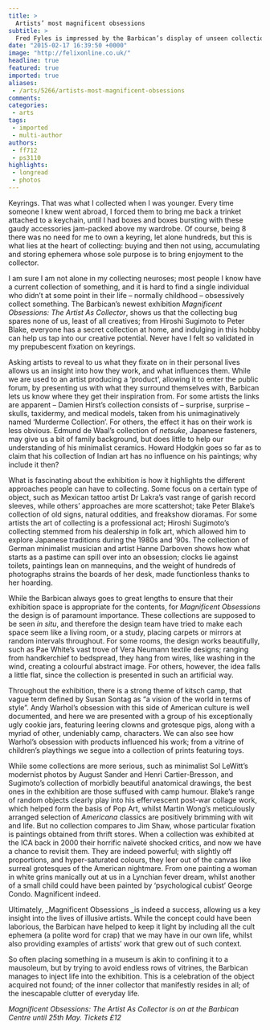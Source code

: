 ```yaml
---
title: >
  Artists’ most magnificent obsessions
subtitle: >
  Fred Fyles is impressed by the Barbican’s display of unseen collections
date: "2015-02-17 16:39:50 +0000"
image: "http://felixonline.co.uk/"
headline: true
featured: true
imported: true
aliases:
 - /arts/5266/artists-most-magnificent-obsessions
comments:
categories:
 - arts
tags:
 - imported
 - multi-author
authors:
 - ff712
 - ps3110
highlights:
 - longread
 - photos
---
```


Keyrings. That was what I collected when I was younger. Every time someone I knew went abroad, I forced them to bring me back a trinket attached to a keychain, until I had boxes and boxes bursting with these gaudy accessories jam-packed above my wardrobe. Of course, being 8 there was no need for me to own a keyring, let alone hundreds, but this is what lies at the heart of collecting: buying and then not using, accumulating and storing ephemera whose sole purpose is to bring enjoyment to the collector.

I am sure I am not alone in my collecting neuroses; most people I know have a current collection of something, and it is hard to find a single individual who didn’t at some point in their life – normally childhood – obsessively collect something. The Barbican’s newest exhibition _Magnificent Obsessions: The Artist As Collector_, shows us that the collecting bug spares none of us, least of all creatives; from Hiroshi Sugimoto to Peter Blake, everyone has a secret collection at home, and indulging in this hobby can help us tap into our creative potential. Never have I felt so validated in my prepubescent fixation on keyrings.

Asking artists to reveal to us what they fixate on in their personal lives allows us an insight into how they work, and what influences them. While we are used to an artist producing a ‘product’, allowing it to enter the public forum, by presenting us with what they surround themselves with, Barbican lets us know where they get their inspiration from. For some artists the links are apparent – Damien Hirst’s collection consists of – surprise, surprise – skulls, taxidermy, and medical models, taken from his unimaginatively named ‘Murderme Collection’. For others, the effect it has on their work is less obvious. Edmund de Waal’s collection of _netsuke_, Japanese fasteners, may give us a bit of family background, but does little to help our understanding of his minimalist ceramics. Howard Hodgkin goes so far as to claim that his collection of Indian art has no influence on his paintings; why include it then?

What is fascinating about the exhibition is how it highlights the different approaches people can have to collecting. Some focus on a certain type of object, such as Mexican tattoo artist Dr Lakra’s vast range of garish record sleeves, while others’ approaches are more scattershot; take Peter Blake’s collection of old signs, natural oddities, and freakshow dioramas. For some artists the art of collecting is a professional act; Hiroshi Sugimoto’s collecting stemmed from his dealership in folk art, which allowed him to explore Japanese traditions during the 1980s and ‘90s. The collection of German minimalist musician and artist Hanne Darboven shows how what starts as a pastime can spill over into an obsession; clocks lie against toilets, paintings lean on mannequins, and the weight of hundreds of photographs strains the boards of her desk, made functionless thanks to her hoarding.

While the Barbican always goes to great lengths to ensure that their exhibition space is appropriate for the contents, for _Magnificent Obsessions_ the design is of paramount importance. These collections are supposed to be seen _in situ_, and therefore the design team have tried to make each space seem like a living room, or a study, placing carpets or mirrors at random intervals throughout. For some rooms, the design works beautifully, such as Pae White’s vast trove of Vera Neumann textile designs; ranging from handkerchief to bedspread, they hang from wires, like washing in the wind, creating a colourful abstract image. For others, however, the idea falls a little flat, since the collection is presented in such an artificial way.

Throughout the exhibition, there is a strong theme of kitsch camp, that vague term defined by Susan Sontag as “a vision of the world in terms of style”. Andy Warhol’s obsession with this side of American culture is well documented, and here we are presented with a group of his exceptionally ugly cookie jars, featuring leering clowns and grotesque pigs, along with a myriad of other, undeniably camp, characters. We can also see how Warhol’s obsession with products influenced his work; from a vitrine of children’s playthings we segue into a collection of prints featuring toys.

While some collections are more serious, such as minimalist Sol LeWitt’s modernist photos by August Sander and Henri Cartier-Bresson, and Sugimoto’s collection of morbidly beautiful anatomical drawings, the best ones in the exhibition are those suffused with camp humour. Blake’s range of random objects clearly play into his effervescent post-war collage work, which helped form the basis of Pop Art, whilst Martin Wong’s meticulously arranged selection of _Americana_ classics are positively brimming with wit and life. But no collection compares to Jim Shaw, whose particular fixation is paintings obtained from thrift stores. When a collection was exhibited at the ICA back in 2000 their horrific naïveté shocked critics, and now we have a chance to revisit them. They are indeed powerful; with slightly off proportions, and hyper-saturated colours, they leer out of the canvas like surreal grotesques of the American nightmare. From one painting a woman in white grins manically out at us in a Lynchian fever dream, whilst another of a small child could have been painted by ‘psychological cubist’ George Condo. Magnificent indeed.

Ultimately, _Magnificent Obsessions _is indeed a success, allowing us a key insight into the lives of illusive artists. While the concept could have been laborious, the Barbican have helped to keep it light by including all the cult ephemera (a polite word for crap) that we may have in our own life, whilst also providing examples of artists’ work that grew out of such context.

So often placing something in a museum is akin to confining it to a mausoleum, but by trying to avoid endless rows of vitrines, the Barbican manages to inject life into the exhibition. This is a celebration of the object acquired not found; of the inner collector that manifestly resides in all; of the inescapable clutter of everyday life.

_Magnificent Obsessions: The Artist As Collector is on at the Barbican Centre until 25th May. Tickets £12_
